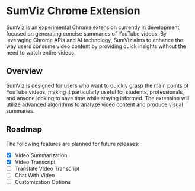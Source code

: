 # SumViz Chrome Extension

SumViz is an experimental Chrome extension currently in development, focused on generating concise summaries of YouTube videos. By leveraging Chrome APIs and AI technology, SumViz aims to enhance the way users consume video content by providing quick insights without the need to watch entire videos.

## Overview

SumViz is designed for users who want to quickly grasp the main points of YouTube videos, making it particularly useful for students, professionals, and anyone looking to save time while staying informed. The extension will utilize advanced algorithms to analyze video content and produce visual summaries.

## Roadmap

The following features are planned for future releases:

- [x] Video Summarization
- [x] Video Transcript
- [ ] Translate Video Transcript
- [ ] Chat With Video
- [ ] Customization Options
